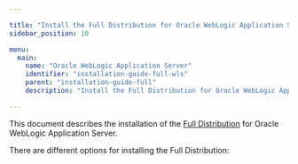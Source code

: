 ```yaml
---

title: "Install the Full Distribution for Oracle WebLogic Application Server"
sidebar_position: 10

menu:
  main:
    name: "Oracle WebLogic Application Server"
    identifier: "installation-guide-full-wls"
    parent: "installation-guide-full"
    description: "Install the Full Distribution for Oracle WebLogic Application Server."

---
```


This document describes the installation of the [Full Distribution](../../../introduction/downloading-operaton.md#full-distribution) for Oracle WebLogic Application Server.

There are different options for installing the Full Distribution:
